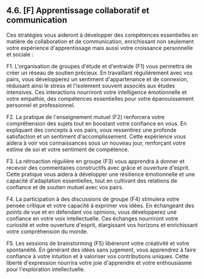 ## 4.6. [F] Apprentissage collaboratif et communication

Ces stratégies vous aideront à développer des compétences essentielles en matière de collaboration et de communication, enrichissant non seulement votre expérience d'apprentissage mais aussi votre croissance personnelle et sociale :

F1. L'organisation de groupes d'étude et d'entraide (F1) vous permettra de créer un réseau de soutien précieux. En travaillant régulièrement avec vos pairs, vous développerez un sentiment d'appartenance et de connexion, réduisant ainsi le stress et l'isolement souvent associés aux études intensives. Ces interactions nourriront votre intelligence émotionnelle et votre empathie, des compétences essentielles pour votre épanouissement personnel et professionnel.

F2. La pratique de l'enseignement mutuel (F2) renforcera votre compréhension des sujets tout en boostant votre confiance en vous. En expliquant des concepts à vos pairs, vous ressentirez une profonde satisfaction et un sentiment d'accomplissement. Cette expérience vous aidera à voir vos connaissances sous un nouveau jour, renforçant votre estime de soi et votre sentiment de compétence.

F3. La rétroaction régulière en groupe (F3) vous apprendra à donner et recevoir des commentaires constructifs avec grâce et ouverture d'esprit. Cette pratique vous aidera à développer une résilience émotionnelle et une capacité d'adaptation essentielles, tout en cultivant des relations de confiance et de soutien mutuel avec vos pairs.

F4. La participation à des discussions de groupe (F4) stimulera votre pensée critique et votre capacité à exprimer vos idées. En échangeant des points de vue et en défendant vos opinions, vous développerez une confiance en votre voix intellectuelle. Ces échanges nourriront votre curiosité et votre ouverture d'esprit, élargissant vos horizons et enrichissant votre compréhension du monde.

F5. Les sessions de brainstorming (F5) libéreront votre créativité et votre spontanéité. En générant des idées sans jugement, vous apprendrez à faire confiance à votre intuition et à valoriser vos contributions uniques. Cette liberté d'expression nourrira votre joie d'apprendre et votre enthousiasme pour l'exploration intellectuelle.
